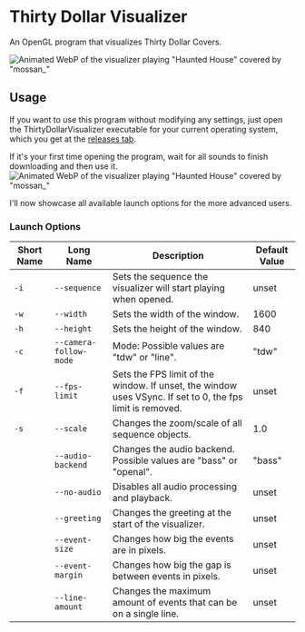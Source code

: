 # Thirty Dollar Visualizer

An OpenGL program that visualizes Thirty Dollar Covers.

![Animated WebP of the visualizer playing "Haunted House" covered by "mossan_"](../Screenshots/visualizer-demo.webp)

## Usage

If you want to use this program without modifying any settings, just open the
ThirtyDollarVisualizer executable for your current operating system, which you get at the
[releases tab](https://github.com/t1stm/ThirtyDollarTools/releases).

If it's your first time opening the program, wait for all sounds to finish downloading and then use it.
![Animated WebP of the visualizer playing "Haunted House" covered by "mossan_"](../Screenshots/visualizer-demo-2.webp)

I'll now showcase all available launch options for the more advanced users.

### Launch Options

| Short Name | Long Name              | Description                                                                                               | Default Value |
|------------|------------------------|-----------------------------------------------------------------------------------------------------------|---------------|
| `-i`       | `--sequence`           | Sets the sequence the visualizer will start playing when opened.                                          | unset         |
| `-w`       | `--width`              | Sets the width of the window.                                                                             | 1600          |
| `-h`       | `--height`             | Sets the height of the window.                                                                            | 840           |
| `-c`       | `--camera-follow-mode` | Mode: Possible values are "tdw" or "line".                                                                | "tdw"         |
| `-f`       | `--fps-limit`          | Sets the FPS limit of the window. If unset, the window uses VSync. If set to 0, the fps limit is removed. | unset         |
| `-s`       | `--scale`              | Changes the zoom/scale of all sequence objects.                                                           | 1.0           |
|            | `--audio-backend`      | Changes the audio backend. Possible values are "bass" or "openal".                                        | "bass"        |
|            | `--no-audio`           | Disables all audio processing and playback.                                                               | unset         |
|            | `--greeting`           | Changes the greeting at the start of the visualizer.                                                      | unset         |
|            | `--event-size`         | Changes how big the events are in pixels.                                                                 | unset         |
|            | `--event-margin`       | Changes how big the gap is between events in pixels.                                                      | unset         |
|            | `--line-amount`        | Changes the maximum amount of events that can be on a single line.                                        | unset         |


